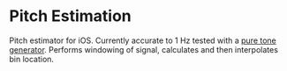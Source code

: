 Pitch Estimation
================

Pitch estimator for iOS. Currently accurate to 1 Hz tested with a [pure tone generator](http://plasticity.szynalski.com/tone-generator.htm).
Performs windowing of signal, calculates and then interpolates bin location.


